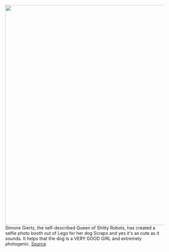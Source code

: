<img src='https://cdn.vox-cdn.com/thumbor/j5u2OwL1wC-6sBY1GjMzm4bsgHs=/0x0:1254x929/1200x800/filters:focal(467x211:667x411)/cdn.vox-cdn.com/uploads/chorus_image/image/67648160/scraps_the_dog.0.jpg' width='700px' /><br/>
Simone Giertz, the self-described Queen of Shitty Robots, has created a selfie photo booth out of Lego for her dog Scraps and yes it's as cute as it sounds. It helps that the dog is a VERY GOOD GIRL and extremely photogenic.
<a href='https://www.theverge.com/2020/10/17/21520949/simone-giertz-selfie-photo-booth-dog-legos-robots'> Source <a/>